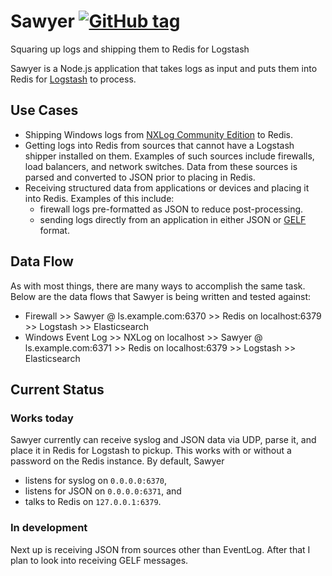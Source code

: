 # Sawyer [![GitHub tag][tag-img]][tag]

Squaring up logs and shipping them to Redis for Logstash

Sawyer is a Node.js application that takes logs as input and puts them into Redis for
[Logstash][logstash] to process.  

## Use Cases

* Shipping Windows logs from [NXLog Community Edition][nxlog-ce] to Redis.
* Getting logs into Redis from sources that cannot have a Logstash shipper installed
  on them. Examples of such sources include firewalls, load balancers, and network switches.
  Data from these sources is parsed and converted to JSON prior to placing in Redis.
* Receiving structured data from applications or devices and placing it into Redis. Examples of
  this include:
  * firewall logs pre-formatted as JSON to reduce post-processing.
  * sending logs directly from an application in either JSON or
    [GELF][gelf-from-app] format.

## Data Flow

As with most things, there are many ways to accomplish the same task. Below are
the data flows that Sawyer is being written and tested against:

* Firewall >> Sawyer @ ls.example.com:6370 >> Redis on localhost:6379 >>
  Logstash >> Elasticsearch
* Windows Event Log >> NXLog on localhost >> Sawyer @ ls.example.com:6371 >>
  Redis on localhost:6379 >> Logstash >> Elasticsearch

## Current Status

### Works today

Sawyer currently can receive syslog and JSON data via UDP, parse it, and place
it in Redis for Logstash to pickup. This works with or without a password on the
Redis instance. By default, Sawyer

* listens for syslog on `0.0.0.0:6370`,
* listens for JSON on `0.0.0.0:6371`, and
* talks to Redis on `127.0.0.1:6379`.

### In development

Next up is receiving JSON from sources other than EventLog. After that I plan to
look into receiving GELF messages.


[gelf-from-app]:http://docs.graylog.org/en/latest/pages/sending_data.html#gelf-sending-from-applications
[logstash]:http://logstash.net
[nxlog-ce]:http://nxlog.org/products/nxlog-community-edition
[tag]: https://github.com/genebean/sawyer
[tag-img]: https://img.shields.io/github/tag/genebean/sawyer.svg?style=plastic&label=Current%20Release
